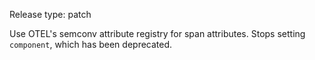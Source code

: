 Release type: patch

Use OTEL's semconv attribute registry for span attributes. Stops setting `component`, which has been deprecated.

